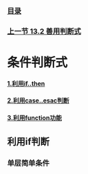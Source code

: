 ### [目录](https://github.com/Letitmiss/Linux-learning/blob/master/README.md)
### [上一节 13.2 善用判断式 ](https://github.com/Letitmiss/Linux-learning/blob/master/blog/13.2shellscript.md)
# 条件判断式

#### [1.利用if..then](#if判断)
#### [2.利用case..esac判断]()
#### [3.利用function功能]()


## 利用if判断

### 单层简单条件
